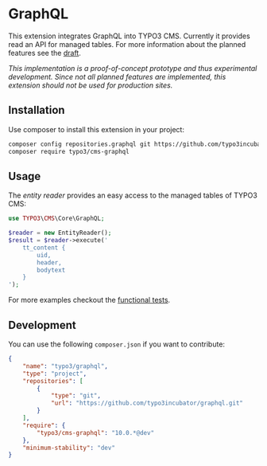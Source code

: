 # GraphQL

This extension integrates GraphQL into TYPO3 CMS. Currently it provides read an API for managed tables. For more information about the planned features see the [draft](https://docs.google.com/document/d/1M-V9H9W_tmWZI-Be9Zo5xTZUMgwJk2dMUxOFw-waO04/).

*This implementation is a proof-of-concept prototype and thus experimental development. Since not all planned features are implemented, this extension should not be used for production sites.*

## Installation

Use composer to install this extension in your project:

```bash
composer config repositories.graphql git https://github.com/typo3incubator/graphql
composer require typo3/cms-graphql
```

## Usage

The *entity reader* provides an easy access to the managed tables of TYPO3 CMS:

```php
use TYPO3\CMS\Core\GraphQL;

$reader = new EntityReader();
$result = $reader->execute('
    tt_content {
        uid,
        header,
        bodytext
    }
');
```

For more examples checkout the [functional tests](Tests/Functional/GraphQL/EntityReaderTest.php).

## Development

You can use the following `composer.json` if you want to contribute:

```json
{
    "name": "typo3/graphql",
    "type": "project",
    "repositories": [
        {
            "type": "git",
            "url": "https://github.com/typo3incubator/graphql.git"
        }
    ],
    "require": {
        "typo3/cms-graphql": "10.0.*@dev"
    },
    "minimum-stability": "dev"
}
```
